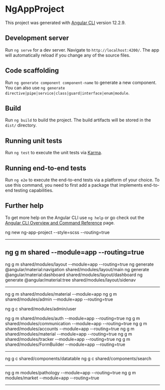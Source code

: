 # NgAppProject

This project was generated with [Angular CLI](https://github.com/angular/angular-cli) version 12.2.9.

## Development server

Run `ng serve` for a dev server. Navigate to `http://localhost:4200/`. The app will automatically reload if you change any of the source files.

## Code scaffolding

Run `ng generate component component-name` to generate a new component. You can also use `ng generate directive|pipe|service|class|guard|interface|enum|module`.

## Build

Run `ng build` to build the project. The build artifacts will be stored in the `dist/` directory.

## Running unit tests

Run `ng test` to execute the unit tests via [Karma](https://karma-runner.github.io).

## Running end-to-end tests

Run `ng e2e` to execute the end-to-end tests via a platform of your choice. To use this command, you need to first add a package that implements end-to-end testing capabilities.

## Further help

To get more help on the Angular CLI use `ng help` or go check out the [Angular CLI Overview and Command Reference](https://angular.io/cli) page.


ng new ng-app-project --style=scss --routing=true

----------------------------------------------------
ng g m shared --module=app --routing=true
----------------------------------------------------

ng g m shared/modules/layout --module=app --routing=true
ng generate @angular/material:navigation shared/modules/layout/main
ng generate @angular/material:dashboard shared/modules/layout/dashboard
ng generate @angular/material:tree shared/modules/layout/sidenav

----------------------------------------------------

ng g m shared/modules/material --module=app
ng g m shared/modules/admin --module=app --routing=true

ng g c shared/modules/admin/user



ng g m shared/modules/auth --module=app --routing=true
ng g m shared/modules/communication --module=app --routing=true
ng g m shared/modules/accounts --module=app --routing=true
ng g m shared/modules/material --module=app --routing=true
ng g m shared/modules/tracker --module=app --routing=true
ng g m shared/modules/FormBuilder --module=app --routing=true

----------------------------------------------------

ng g c shared/components/datatable
ng g c shared/components/search

----------------------------------------------------

ng g m modules/pathology --module=app --routing=true
ng g m modules/market --module=app --routing=true


----------------------------------------------------